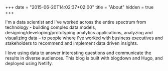 +++
date = "2015-06-20T14:02:37+02:00"
title = "About"
hidden = true
+++



I'm a data scientist and I've worked across the entire spectrum from technology - building complex data models, designing/developing/prototyping analytics applications, analyzing and visualizing data – to people where i've worked with business executives and stakeholders to recommend and implement data driven insights. 

I love using data to answer interesting questions and communicate the results
in diverse audiences. This blog is built with blogdown and Hugo, and deployed using Netlify. 
